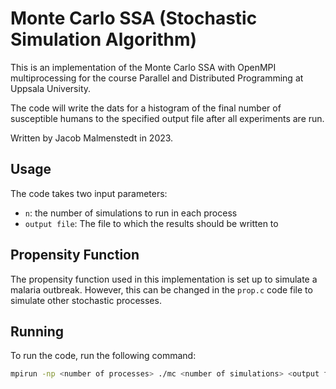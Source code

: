 # Monte Carlo SSA (Stochastic Simulation Algorithm)

This is an implementation of the Monte Carlo SSA with OpenMPI multiprocessing for the course Parallel and Distributed Programming at Uppsala University. 

The code will write the dats for a histogram of the final number of susceptible humans to the specified output file after all experiments are run.

Written by Jacob Malmenstedt in 2023. 

## Usage

The code takes two input parameters:

- `n`: the number of simulations to run in each process
- `output file`: The file to which the results should be written to

## Propensity Function

The propensity function used in this implementation is set up to simulate a malaria outbreak. However, this can be changed in the `prop.c` code file to simulate other stochastic processes.

## Running

To run the code, run the following command:

```bash
mpirun -np <number of processes> ./mc <number of simulations> <output file>
```

